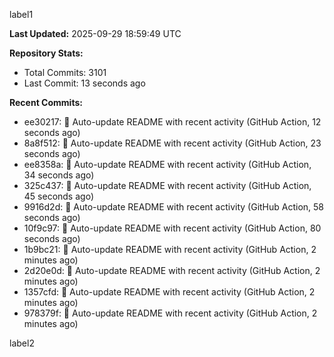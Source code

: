 
label1 
<!-- ACTIVITY_START -->
**Last Updated:** 2025-09-29 18:59:49 UTC

**Repository Stats:**
- Total Commits: 3101
- Last Commit: 13 seconds ago

**Recent Commits:**
- ee30217: 🤖 Auto-update README with recent activity (GitHub Action, 12 seconds ago)
- 8a8f512: 🤖 Auto-update README with recent activity (GitHub Action, 23 seconds ago)
- ee8358a: 🤖 Auto-update README with recent activity (GitHub Action, 34 seconds ago)
- 325c437: 🤖 Auto-update README with recent activity (GitHub Action, 45 seconds ago)
- 9916d2d: 🤖 Auto-update README with recent activity (GitHub Action, 58 seconds ago)
- 10f9c97: 🤖 Auto-update README with recent activity (GitHub Action, 80 seconds ago)
- 1b9bc21: 🤖 Auto-update README with recent activity (GitHub Action, 2 minutes ago)
- 2d20e0d: 🤖 Auto-update README with recent activity (GitHub Action, 2 minutes ago)
- 1357cfd: 🤖 Auto-update README with recent activity (GitHub Action, 2 minutes ago)
- 978379f: 🤖 Auto-update README with recent activity (GitHub Action, 2 minutes ago)
<!-- ACTIVITY_END -->

label2
